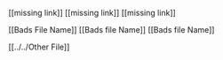 [[missing link]]
[[missing link]]
[[missing link]]

[[Bads File Name]]
[[Bads file Name]]
[[Bads file Name]]

[[../../Other File]]
